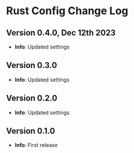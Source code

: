 # Rust Config Change Log

## Version 0.4.0, Dec 12th 2023

- **Info**: Updated settings

## Version 0.3.0

- **Info**: Updated settings

## Version 0.2.0

- **Info**: Updated settings

## Version 0.1.0

- **Info**: First release
